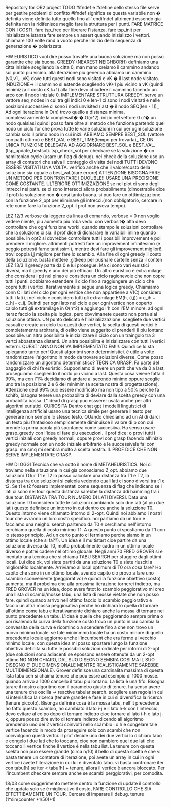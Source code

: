 Repository for OR2 project
TODO
#ifndef e #define dello stesso file serve per gestire problemi di confitto
#ifndef significa se questa variabile non � definita viene definita tutto quello fino all' endifndef altrimenti essendo gia definita non la ridifenisce
meglio fare la struttura per i punti.
FARE MATRICE CON I COSTI.
fare tsp_free per liberare l'istanza.
fare tsp_init per inizializzare istanza
fare sempre un assert quando inizializzo i vettori.
chiamare 100 volte rand a vuoto perche l'inizio della sequenza di generazione � polarizzata.

HW
EURISTICO vuol dire posso trovaRe una buona soluzione ma non posso garantire che sia buona.
GREEDY (NEAREST NEIGHBORH)
definiamo una citta iniziale scegliendo la citta 0, man mano creiamo il cammino andando sul punto piu vicino.
alla iterazione piu generica abbiamo un cammino (v0,v1,..,vK) dove tutti questi nodi sono visitati e vK � il last node visitato.
INDUZIONE-> il cammino si estende scegliendo vK+1 piu vicino a vK (quindi minimizza il costo cK,k+1)
alla fine devo chiudere il cammino facendo un arco con il nodo iniziale 0.
IMPLEMENTARE STRUTTURA GREEDY.
serve un vettore seq_nodes in cui tra gli indici 0 e len-1 ci sono i nodi visitati e nelle posizioni successive ci sono i nodi unvisited (last � il nodo SEQ[len - 1])_
Ad ogni iterazione in O(n) trovo quello a distanza minima, complessivamente la complessit� � O(n^2).
inizio nel vettore 0 c'� un nodo qualsiasi quindi posso fare oltre al metodo che funziona partendo quel nodo un ciclo for che prova tutte le varie soluzioni in cui per ogni soluzione cambia solo
il primo nodo in cui inizi.
ABBIAMO SEMPRE BEST_SOL (vettore con path ottimo) e BEST_VAL e BEST_TIME(tempo per trovarla)_
CE UN UNICA FUNZIONE DELEGATA AD AGGIORNARE BEST_SOL e BEST_VAL. (tsp_update_bestsol).
tsp_check_sol per checkare se la soluzione � un hamiltonian cycle (usare un flag di debug).
nel check della soluzione uso un array di contatori che salva il conteggio di visita dei nodi TUTTI DEVONO ESSERE VISITATI UNA VOLTA. verifico anche che il valore/costo
della soluzione sia uguale a best_val.(dare errore)
ATTENZIONE BISOGNA FARE UN METODO PER CONFRONTARE I DUOUBLE!! USARE UNA PRECISIONE COME COSTANTE.
ULTERIORE OTTIMIZZAZIONE se nel plot ci sono degli intrecci nei path. se ci sono interecci allora probabilmente (dimostrabile dice il prof) la soluzione non � cosi tanto buona.
si puo fare un otttimizzazione con la funzione 2_opt per eliminare gli intrecci.(non obbligatorio, cercare in rete come fare la funzione 2_opt il prof non aveva tempo).

LEZ 12/3
verbose da leggere da linea di comando, verbose = 0 non voglio vedere niente, piu aumenta piu roba vedo.
con verbosit� alta devo controllare che ogni funzione worki.
quando stampo le soluzioni controllare che la soluzione ci sia.
il prof dice di dichiarare le variaibili inline quando possibile. 
in opt2 si dovrebbe controllare tutti i possibili improvement e poi prendere il migliore. altrimenti potresti fare un improvement infinitesimo (e peggio potresti farne tantissimi), mentre devi fare gli improvement migliori!.
trovi coppia i,j migliore per fare lo scambio.
Alla fine di ogni greedy il costo della soluzione.
basta mettere .gitkeep per pushare cartelle senza il conten
LEZ 13/3
Il greedy parte da 0 e lui prosegue.
Ma ci sono vari euristici diversi, ma il greedy è uno dei più efficaci. Un altro euristico è extra milage che considera i pti nel pinao e considera un ciclo ragionevole che non copre tutti i punti.
dobbiamo estendere il ciclo fino a raggiungere un ciclo che copre tutti i vertici.
Iterativamente si segue una logica greedy.
Chiamiamo conn C i lati del ciclo per ogni vertice che non appartiene a V(C) considero tutti i lati i,j nel ciclo e conisidero tutti gli extramilage EM(h, (i,j)) = c_ih + c_hj - c_ij.
Quindi per ogni lato nel ciclo e per ogni vertice non coperto calolo tutti gli extramilage in O(n^2) e aggiungo l'h con l'EM minore.
ad ogni iteraz faccio la scelta piu logica, pero obvvimanete questo non porta alal soluzione ottima. UN punto delicato è l'inizialiizzazione. scegliete due vertici casuali e create un ciclo tra questi due vertici, la scelta di questi vertici è completamente arbitraria, di oslito viene suggerito di prenderli il piu lontano possibile. un altra possibilita è inizializzare il ciclo con un traingolo tra 3 vertci abbastanza distanti.
Un altra possibilita è inizializzare con tutti i vertici esterni. QUEST' ANNO NON VA IMPLEMENTATO EM!!!.
Quindi ce lo sta spiegando tanto per!
Questi algoritmi sono deterministici. è utile a volte randomizzare l'algoritmo in modo da trovare soluzioni diverse.
Come posso randomizzare un algoritmo deterministico?
TECNICA GRASP.
Fa parte del baggaglio di chi fa euristici.
Supponiamo di avere un path che va da 0 a last, proseguiamo scegliendo il nodo piu vicino a last. Questa cosa veiene fatta il 99%, ma con l'1% decidiamo di andare al secondo minimo oppure sceglie uno tra la posizione 2 e 6 dei minimim (a scelta nostra di progettaszione). Attenzione qeul 99% può essere modificato ma non tipo a 50% perche fa schifo, bisogna tenere una probabilita di deviare dalla scelta greedy con una probabilita bassa. L''idead di grasp puo essserer usata anche per altri algoritmi euristici. CURIOSITA Dentro chat gpt i modelli linguistici di intelligenza artificial usano una tecnica simile per generare il testo per generare non sempre lo stesso testo. QUando chiediamo ad un AI di darci un testo piu fantasioso semplicemente diminuisce il valore di p con cui prende la prima parola più spontanea come succesiiva.
Ha senso usare grasp_greedy con l'idea di fare piu esecuzioni.
Il prof dice: o provi tutti i vertici iniziali con greedy normali, oppure provi con grasp facendo all'inizio greedy normale con un nodo iniziale arbitrario e le successivele fai con grasp. ma cmq mi sembra molto a scelta nostra.
IL PROF DICE CHE NON SERVE IMPLEMENTARE GRASP.


HW DI OGGI
Tecnica che va sotto il nome di METAHEURISTICS.
Noi ci troviamo nella sitauzione in cui gia conosciamo 2_opt.
abbiamo due soluzioni TOur T1 e T2 io posso calcolare una distanza tra T1 e T2, la distanza tra due soluzioni si calcola vedendo quali lati ci sono diversi tra t1 e t2. Se t1 e t2 fossero implementati come sequenza di flag che indicano se i lati ci sono nel tour questa distanza sarebbe la distanza ddi hamming tra i due tour. DISTANZA TRA TOUR NUMERO DI LATI DIVERSI.
Data una soluzione T0 considero tutte le soluzioni cambiando solo due lati (al piu due lati) questo definisce un intorno in cui dentro ce anche la soluzione T0. Questo intorno viene chiamato intorno di 2-opt. Quindi noi abbiamo i nostri tour che avranno un loro costo specifico. noi partiamo da un tour e facciamo una neighb. search partendo da T0 e cerchiamo nell'intorno cerchiamo quella di costo minimo T1. A questo punto ci spostiamo da T1 con lo stesso principio. Ad un certo punto ci fermiamo perche siamo in un ottimo locale (che si fa??).
Un idea è il multistart cioe partire da una soluzione diversa da T0, molto probabilmente cadro in un ottimo locale diverso e potrei cadere nel ottimo globale.
Negli anni 70 FRED GROVER si e inentato una tecnica che si chiama TABU SEARCH per sfuggire dagli ottimi locali. Lui dice ok, voi siete partiti da una soluzione T0 e siete riusciti a miglioraRlo localmente. Arriviamo al local optimum di T0 ora cosa fare?
Ho capito che sono in un ottimo locale, avendo capito cio provo a fare uno scambio sconveniente (peggiorativo) e quindi la funzione obiettivo (costo) aumenta, ma il probelma che alla prossima iterazione tornerei indietro, ma FRED GROVER ha un idea, dopo avere fatot lo scambio peggiorativo mi creo una llista di scambi/mosse tabu, una lista di mosse vietate che non posso fare. quindi qunado arrivo nell ottimo faccio lo scambio peggiorativo e faccio un altra mossa peggiorativa perche ho dichiaraTo quella di tornare all'ottimo come tabu e iterativamente dichiaro anche la mossa di tornare nel punto precedente un tabu. L'idea è quella che peggiorando sempre prima o poi risalendo la curva della funzione costo trovo un punto in cui cambia la convessita della curva e ricomincio a scendere fino a che non trovo un nuovo minimo locale. se tale minimmmo locale ha un costo minore di quello precedente locale aggiorno anche l'incumbent che era fermo al vecchio minimo locale, con questa idea mi posso spostare lungo la funzione obiettivo definita su tutte le possibili soluzioni ordinate per intorni di 2-opt (due soluzioni sono adiacenti se èpossono essere ottenute da un 2-opt ottimo NO NON CHIARO, DAL SUO DISEGNO SEMBRA COSI MA IL SUO DISEGNO E' DUE DIMENSIONALE MENTRE REALISTICAMENTE SAREBBE MULTIDIMENSIONALE). Grover definisce una cardinalita massima di questa lista tabu ceh si chaima tenure che pou essre ad esempio di 1000 mosse. quando arrivo a  1000 cancello il tabu piu lontano. La lista è una fifo. Bisogna tarare il nostro algoritmo con il parametro giusto di tenure. ha senso avere una tenure che oscilla -> reactive tabular search. scegliere uan regola in cui si intenisifica la ricerca (tenure grande) e fase in cui si diversifica la ricerca (tenure piccolo).
Bisonga definire cosa è la mossa tabu, nell'it precedente ho fatto questo scambio, ho cambiato il lato i-j e il lato h-k con l'intreccio, devo evitare al colpo dopo di tornare indietro cioe tornare al lato i-h e lato j-k, oppure posso dire evito di tornare indietro dicendo all'algoritmo prendendo uno dei 2 vertici coinvolti nello scambio i o h e congelare tale vertice facendo in modo da proseguire solo con scambi che non coinvolgono questi vertci. Il prof decide uno dei due vertici lo dichiaro tabo e congelo i due lati che lo toccano, cioe non cambiero quei due lati che toccano il vertice finche il vertice è nella tabu list. La tenure con questa scekta non puo essere grande (circa n/10) il bello di questa scelta è che vi basta tenere un contatore di iterazione, poi avete un array in cui in ogni vertice i avete l'iterazione in cui lui è diventato tabo. vi basta confronare iter con tabu[h] se iter < tabu[h] + tenure, allora il vertice è ancora bloccato.
Per l'incumbent checkare sempre anche se scambi perggiorativi, per comodita.

18/03
come suggerimento mettere dentro la funzione di update il controllo che updata solo se è migliorativo il costo, FARE CONTROLLO CHE SIA EFFETTIBAMENTE UN TOUR.
Cercare di imparare il debug. tenure (1*sin(counter *1/50)+1)
